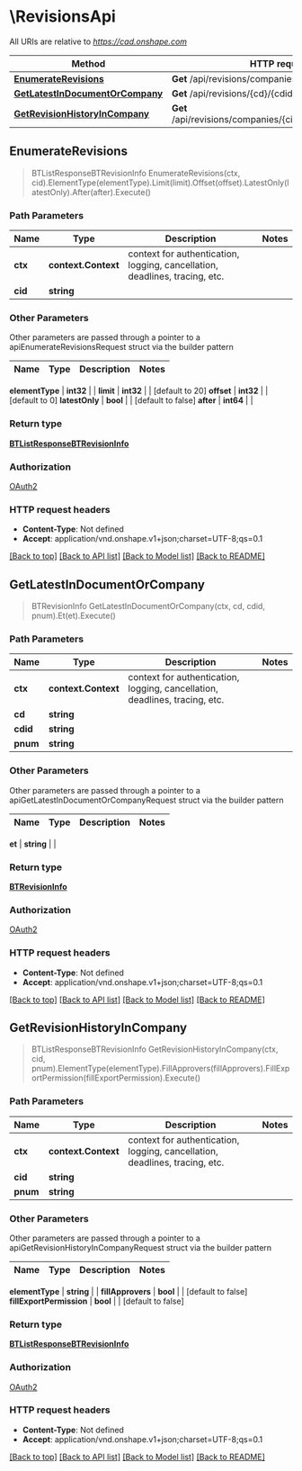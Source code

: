 # \RevisionsApi

All URIs are relative to *https://cad.onshape.com*

Method | HTTP request | Description
------------- | ------------- | -------------
[**EnumerateRevisions**](RevisionsApi.md#EnumerateRevisions) | **Get** /api/revisions/companies/{cid} | 
[**GetLatestInDocumentOrCompany**](RevisionsApi.md#GetLatestInDocumentOrCompany) | **Get** /api/revisions/{cd}/{cdid}/p/{pnum}/latest | 
[**GetRevisionHistoryInCompany**](RevisionsApi.md#GetRevisionHistoryInCompany) | **Get** /api/revisions/companies/{cid}/partnumber/{pnum} | 



## EnumerateRevisions

> BTListResponseBTRevisionInfo EnumerateRevisions(ctx, cid).ElementType(elementType).Limit(limit).Offset(offset).LatestOnly(latestOnly).After(after).Execute()



### Path Parameters


Name | Type | Description  | Notes
------------- | ------------- | ------------- | -------------
**ctx** | **context.Context** | context for authentication, logging, cancellation, deadlines, tracing, etc.
**cid** | **string** |  | 

### Other Parameters

Other parameters are passed through a pointer to a apiEnumerateRevisionsRequest struct via the builder pattern


Name | Type | Description  | Notes
------------- | ------------- | ------------- | -------------

 **elementType** | **int32** |  | 
 **limit** | **int32** |  | [default to 20]
 **offset** | **int32** |  | [default to 0]
 **latestOnly** | **bool** |  | [default to false]
 **after** | **int64** |  | 

### Return type

[**BTListResponseBTRevisionInfo**](BTListResponseBTRevisionInfo.md)

### Authorization

[OAuth2](../README.md#OAuth2)

### HTTP request headers

- **Content-Type**: Not defined
- **Accept**: application/vnd.onshape.v1+json;charset=UTF-8;qs=0.1

[[Back to top]](#) [[Back to API list]](../README.md#documentation-for-api-endpoints)
[[Back to Model list]](../README.md#documentation-for-models)
[[Back to README]](../README.md)


## GetLatestInDocumentOrCompany

> BTRevisionInfo GetLatestInDocumentOrCompany(ctx, cd, cdid, pnum).Et(et).Execute()



### Path Parameters


Name | Type | Description  | Notes
------------- | ------------- | ------------- | -------------
**ctx** | **context.Context** | context for authentication, logging, cancellation, deadlines, tracing, etc.
**cd** | **string** |  | 
**cdid** | **string** |  | 
**pnum** | **string** |  | 

### Other Parameters

Other parameters are passed through a pointer to a apiGetLatestInDocumentOrCompanyRequest struct via the builder pattern


Name | Type | Description  | Notes
------------- | ------------- | ------------- | -------------



 **et** | **string** |  | 

### Return type

[**BTRevisionInfo**](BTRevisionInfo.md)

### Authorization

[OAuth2](../README.md#OAuth2)

### HTTP request headers

- **Content-Type**: Not defined
- **Accept**: application/vnd.onshape.v1+json;charset=UTF-8;qs=0.1

[[Back to top]](#) [[Back to API list]](../README.md#documentation-for-api-endpoints)
[[Back to Model list]](../README.md#documentation-for-models)
[[Back to README]](../README.md)


## GetRevisionHistoryInCompany

> BTListResponseBTRevisionInfo GetRevisionHistoryInCompany(ctx, cid, pnum).ElementType(elementType).FillApprovers(fillApprovers).FillExportPermission(fillExportPermission).Execute()



### Path Parameters


Name | Type | Description  | Notes
------------- | ------------- | ------------- | -------------
**ctx** | **context.Context** | context for authentication, logging, cancellation, deadlines, tracing, etc.
**cid** | **string** |  | 
**pnum** | **string** |  | 

### Other Parameters

Other parameters are passed through a pointer to a apiGetRevisionHistoryInCompanyRequest struct via the builder pattern


Name | Type | Description  | Notes
------------- | ------------- | ------------- | -------------


 **elementType** | **string** |  | 
 **fillApprovers** | **bool** |  | [default to false]
 **fillExportPermission** | **bool** |  | [default to false]

### Return type

[**BTListResponseBTRevisionInfo**](BTListResponseBTRevisionInfo.md)

### Authorization

[OAuth2](../README.md#OAuth2)

### HTTP request headers

- **Content-Type**: Not defined
- **Accept**: application/vnd.onshape.v1+json;charset=UTF-8;qs=0.1

[[Back to top]](#) [[Back to API list]](../README.md#documentation-for-api-endpoints)
[[Back to Model list]](../README.md#documentation-for-models)
[[Back to README]](../README.md)


